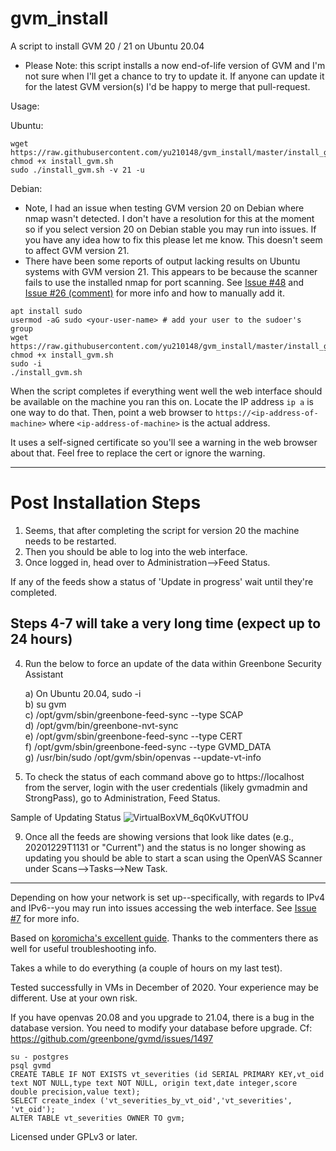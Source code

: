 # gvm_install
A script to install GVM 20 / 21 on Ubuntu 20.04

* Please Note: this script installs a now end-of-life version of GVM and I'm not sure when I'll get a chance to try to update it. If anyone can update it for the latest GVM version(s) I'd be happy to merge that pull-request.

Usage:

Ubuntu:
```
wget https://raw.githubusercontent.com/yu210148/gvm_install/master/install_gvm.sh
chmod +x install_gvm.sh
sudo ./install_gvm.sh -v 21 -u
```

Debian:
* Note, I had an issue when testing GVM version 20 on Debian where nmap wasn't detected. I don't have a resolution for this at the moment so if you select version 20 on Debian stable you may run into issues. If you have any idea how to fix this please let me know. This doesn't seem to affect GVM version 21. 
* There have been some reports of output lacking results on Ubuntu systems with GVM version 21. This appears to be because the scanner fails to use the installed nmap for port scanning. See <a href=https://github.com/yu210148/gvm_install/issues/48>Issue #48</a> and <a href=https://github.com/yu210148/gvm_install/issues/26#issuecomment-758717805>Issue #26 (comment)</a> for more info and how to manually add it.

```
apt install sudo
usermod -aG sudo <your-user-name> # add your user to the sudoer's group
wget https://raw.githubusercontent.com/yu210148/gvm_install/master/install_gvm.sh
chmod +x install_gvm.sh
sudo -i
./install_gvm.sh
```

When the script completes if everything went well the web interface should be available on the machine you ran this on. 
Locate the IP address `ip a` is one way to do that. Then, point a web browser to `https://<ip-address-of-machine>` where `<ip-address-of-machine>`
is the actual address.

It uses a self-signed certificate so you'll see a warning in the web browser about that. Feel free to replace the cert or ignore the warning.

**********
# Post Installation Steps
1) Seems, that after completing the script for version 20 the machine needs to be restarted. 
2) Then you should be able to log into the web interface. 
3) Once logged in, head over to Administration-->Feed Status. 

If any of the feeds show a status of 'Update in progress' wait until they're completed. 

## Steps 4-7 will take a very long time (expect up to 24 hours)

4) Run the below to force an update of the data within Greenbone Security Assistant

      a) On Ubuntu 20.04, sudo -i<br/>
      b) su gvm<br/>
      c) /opt/gvm/sbin/greenbone-feed-sync --type SCAP<br/>
      d) /opt/gvm/bin/greenbone-nvt-sync<br/>
      e) /opt/gvm/sbin/greenbone-feed-sync --type CERT<br/>
      f) /opt/gvm/sbin/greenbone-feed-sync --type GVMD_DATA<br/>
      g) /usr/bin/sudo /opt/gvm/sbin/openvas --update-vt-info<br/>

7) To check the status of each command above go to https://localhost from the server, login with the user credentials (likely gvmadmin and StrongPass), go to Administration, Feed Status. 

Sample of Updating Status
![VirtualBoxVM_6q0KvUTfOU](https://user-images.githubusercontent.com/14837699/115396919-83f4ab80-a1b3-11eb-9383-e345d59eaebd.png)

9) Once all the feeds are showing versions that look like dates (e.g., 20201229T1131 or "Current") and the status is no longer showing as updating you should be able to start a scan using the OpenVAS Scanner under Scans-->Tasks-->New Task.
*********

Depending on how your network is set up--specifically, with regards to IPv4 and IPv6--you may run into issues accessing the web interface. See <a href=https://github.com/yu210148/gvm_install/issues/7>Issue #7</a> for more info. 

Based on [koromicha's excellent guide](https://kifarunix.com/install-and-setup-gvm-11-on-ubuntu-20-04/). Thanks to the commenters there as well for useful troubleshooting info.

Takes a while to do everything (a couple of hours on my last test).

Tested successfully in VMs in December of 2020. Your experience may be different. Use at your own risk.

If you have openvas 20.08 and you upgrade to 21.04, there is a bug in the database version. You need to modify your database before upgrade. Cf: https://github.com/greenbone/gvmd/issues/1497
```
su - postgres
psql gvmd
CREATE TABLE IF NOT EXISTS vt_severities (id SERIAL PRIMARY KEY,vt_oid text NOT NULL,type text NOT NULL, origin text,date integer,score double precision,value text); 
SELECT create_index ('vt_severities_by_vt_oid','vt_severities', 'vt_oid'); 
ALTER TABLE vt_severities OWNER TO gvm;
```

Licensed under GPLv3 or later.
